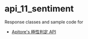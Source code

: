 # api_11_sentiment
Response classes and sample code for
- [Apitore's 極性判定 API](https://apitore.com/store/apis/details?id=11)
